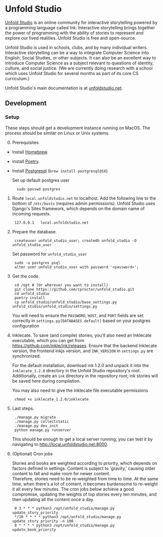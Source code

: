 # Unfold Studio

[Unfold Studio](https://unfoldstudio.net) is an online community for interactive 
storytelling powered by a programming language called Ink. Interactive storytelling 
brings together the power of programming with the ability of stories to represent 
and explore our lived realities. Unfold Studio is free and open-source.

Unfold Studio is used in schools, clubs, and by many individual writers. 
Interactive storytelling can be a way to integrate Computer Science into English, 
Social Studies, or other subjects. It can also be an excellent way to introduce 
Computer Science as a subject relevant to questions of identity, culture, and 
social justice. (We are currently doing research with a school which uses Unfold 
Studio for several months as part of its core CS curriculum.)

Unfold Studio's main documentation is at 
[unfoldstudio.net](https://unfoldstudio.net/about).

## Development

### Setup

These steps should get a development instance running on MacOS. The process should be similar on Linux or Unix systems.

0. Prerequisites

- Install [Homebrew](https://brew.sh/). 
- Install [Poetry](https://python-poetry.org/).
- Install [Postgresql](https://www.postgresql.org/download/) (`brew install postgresql@16`)
  
    Set up default postgres user
  
        sudo passwd postgres

1. Route `local.unfoldstudio.net` to localhost. Add the following line to the bottom of `/etc/hosts` 
   (requires admin permissions). Unfold Studio uses Django's Sites framework, which depends on the 
   domain name of incoming requests.

        127.0.0.1	local.unfoldstudio.net

2. Prepare the database.

        createuser unfold_studio_user; createdb unfold_studio -O unfold_studio_user

    Set password for `unfold_studio_user`

        sudo -u postgres psql
        alter user unfold_studio_user with password '<password>';


3. Get the code.

        cd /opt # (Or wherever you want to install)
        git clone https://github.com/cproctor/unfold_studio.git
        cd unfold_studio
        poetry install
        cp unfold_studio/unfold_studio/base_settings.py unfold_studio/unfold_studio/settings.py

    You will need to ensure the `PASSWORD`, `HOST`, and `PORT` fields are set correctly in `settings.py[DATABASES.default]` based on your postgres configuration

4. Inklecate. To save (and compile) stories, you'll also need an Inklecate executable, which you can 
   get from https://github.com/inkle/ink/releases. Ensure that the backend Inklecate version, the frontend
   inkjs version, and `INK_VERSION` in `settings.py` are synchronized. 

   For the default installation, download ink 1.2.0 and unpack it into the `inklecate_1.2.0` directory in 
   the Unfold Studio repository's root. Additionally, create an `ink` directory in the repository root; 
   ink stories will be saved here during compilation.

   You may also need to give the inklecate file executable permissions

        chmod +x inklecate_1.2.0/inklecate

5. Last steps.

        ./manage.py migrate
        ./manage.py collectstatic
        ./manage.py dev_init
        python manage.py runserver

   This should be enough to get a local server running; you can test it by navigating to
   http://local.unfoldstudio.net:8000.

6. (Optional) Cron jobs

   Stories and books are weighted according to priority, which depends on factors defined in settings.
   Content is subject to 'gravity,' causing older content to fall and make room for newer content.  
   Therefore, stories need to be re-weighted from time to time. At the same time, when there's a lot of 
   content, it becomes burdensome to re-weight it all every few minutes. The cron jobs below achieve a 
   good compromise, updating the weights of top stories every ten minutes, and then updating all the content
   once a day. 

        0 3 * * * python3 /opt/unfold_studio/manage.py update_story_priority
        */10 * * * * python3 /opt/unfold_studio/manage.py update_story_priority -n 100
        0 * * * * python3 /opt/unfold_studio/manage.py update_book_priority
